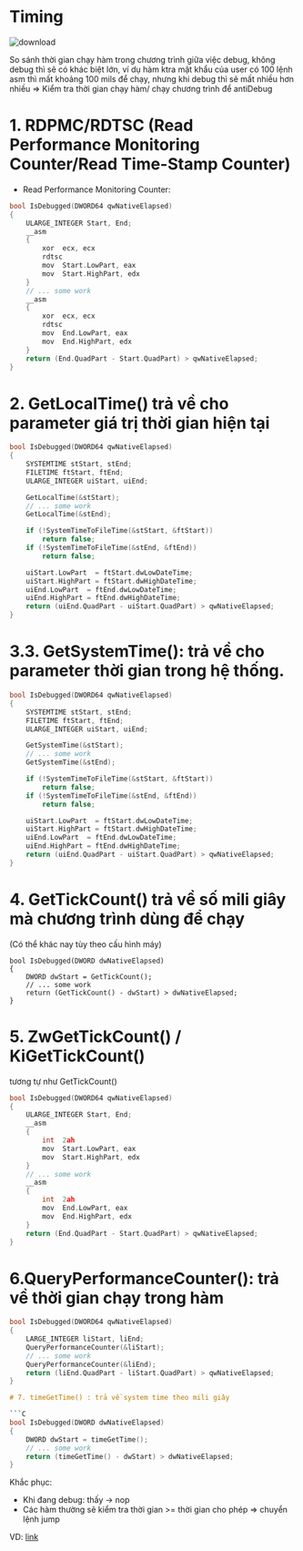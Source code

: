# Timing

![download](https://user-images.githubusercontent.com/101321172/157797793-7f6bddf3-08b1-443c-afe6-65a15b86accd.svg)


So sánh thời gian chạy hàm trong chương trình giữa việc debug, không debug thì sẽ có khác biệt lớn, ví dụ hàm ktra mật khẩu của user có 100 lệnh asm thì mất khoảng 100 mils để chạy, nhưng khi debug thì sẽ mất nhiều hơn nhiều => Kiểm tra thời gian chạy hàm/ chạy chương trình để antiDebug

# 1. RDPMC/RDTSC (Read Performance Monitoring Counter/Read Time-Stamp Counter)

- Read Performance Monitoring Counter: 

```C
bool IsDebugged(DWORD64 qwNativeElapsed)
{
    ULARGE_INTEGER Start, End;
    __asm
    {
        xor  ecx, ecx
        rdtsc
        mov  Start.LowPart, eax
        mov  Start.HighPart, edx
    }
    // ... some work
    __asm
    {
        xor  ecx, ecx
        rdtsc
        mov  End.LowPart, eax
        mov  End.HighPart, edx
    }
    return (End.QuadPart - Start.QuadPart) > qwNativeElapsed;
}
```

# 2. GetLocalTime() trả về cho parameter giá trị thời gian hiện tại
```C
bool IsDebugged(DWORD64 qwNativeElapsed)
{
    SYSTEMTIME stStart, stEnd;
    FILETIME ftStart, ftEnd;
    ULARGE_INTEGER uiStart, uiEnd;

    GetLocalTime(&stStart);
    // ... some work
    GetLocalTime(&stEnd);

    if (!SystemTimeToFileTime(&stStart, &ftStart))
        return false;
    if (!SystemTimeToFileTime(&stEnd, &ftEnd))
        return false;

    uiStart.LowPart  = ftStart.dwLowDateTime;
    uiStart.HighPart = ftStart.dwHighDateTime;
    uiEnd.LowPart  = ftEnd.dwLowDateTime;
    uiEnd.HighPart = ftEnd.dwHighDateTime;
    return (uiEnd.QuadPart - uiStart.QuadPart) > qwNativeElapsed;
}
```

# 3.3. GetSystemTime(): trả về cho parameter thời gian trong hệ thống.
```C
bool IsDebugged(DWORD64 qwNativeElapsed)
{
    SYSTEMTIME stStart, stEnd;
    FILETIME ftStart, ftEnd;
    ULARGE_INTEGER uiStart, uiEnd;

    GetSystemTime(&stStart);
    // ... some work
    GetSystemTime(&stEnd);

    if (!SystemTimeToFileTime(&stStart, &ftStart))
        return false;
    if (!SystemTimeToFileTime(&stEnd, &ftEnd))
        return false;

    uiStart.LowPart  = ftStart.dwLowDateTime;
    uiStart.HighPart = ftStart.dwHighDateTime;
    uiEnd.LowPart  = ftEnd.dwLowDateTime;
    uiEnd.HighPart = ftEnd.dwHighDateTime;
    return (uiEnd.QuadPart - uiStart.QuadPart) > qwNativeElapsed;
}
```

# 4. GetTickCount() trả về số mili giây mà chương trình dùng để chạy
(Có thể khác nay tùy theo cấu hình máy)

```
bool IsDebugged(DWORD dwNativeElapsed)
{
    DWORD dwStart = GetTickCount();
    // ... some work
    return (GetTickCount() - dwStart) > dwNativeElapsed;
}
```

# 5. ZwGetTickCount() / KiGetTickCount()

tương tự như GetTickCount()

```C
bool IsDebugged(DWORD64 qwNativeElapsed)
{
    ULARGE_INTEGER Start, End;
    __asm
    {
        int  2ah
        mov  Start.LowPart, eax
        mov  Start.HighPart, edx
    }
    // ... some work
    __asm
    {
        int  2ah
        mov  End.LowPart, eax
        mov  End.HighPart, edx
    }
    return (End.QuadPart - Start.QuadPart) > qwNativeElapsed;
}
```

# 6.QueryPerformanceCounter(): trả về thời gian chạy trong hàm

```C
bool IsDebugged(DWORD64 qwNativeElapsed)
{
    LARGE_INTEGER liStart, liEnd;
    QueryPerformanceCounter(&liStart);
    // ... some work
    QueryPerformanceCounter(&liEnd);
    return (liEnd.QuadPart - liStart.QuadPart) > qwNativeElapsed;
}

# 7. timeGetTime() : trả về system time theo mili giây

```C
bool IsDebugged(DWORD dwNativeElapsed)
{
    DWORD dwStart = timeGetTime();
    // ... some work
    return (timeGetTime() - dwStart) > dwNativeElapsed;
}
```


Khắc phục:
- Khi đang debug: thấy -> nop
- Các hàm thường sẽ kiểm tra thời gian >= thời gian cho phép => chuyển lệnh jump

VD: [link](https://hutaobestgirl.wordpress.com/2022/03/07/anti-debug-one-for-all/)

